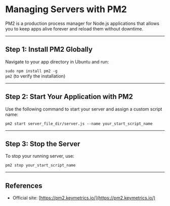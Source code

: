 # Managing Servers with PM2

PM2 is a production process manager for Node.js applications that allows you to keep apps alive forever and reload them without downtime.

---

## Step 1: Install PM2 Globally

Navigate to your app directory in Ubuntu and run:

`sudo npm install pm2 -g`  
`pm2` (to verify the installation)

---

## Step 2: Start Your Application with PM2

Use the following command to start your server and assign a custom script name:

`pm2 start server_file_dir/server.js --name your_start_script_name`

---

## Step 3: Stop the Server

To stop your running server, use:

`pm2 stop your_start_script_name`

---

## References

- Official site: [https://pm2.keymetrics.io/](https://pm2.keymetrics.io/)